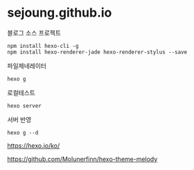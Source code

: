 # sejoung.github.io

블로그 소스 프로젝트 

```
npm install hexo-cli -g
npm install hexo-renderer-jade hexo-renderer-stylus --save
```
파일제네레이터
```
hexo g
```

로컬테스트
```
hexo server
```
서버 반영

```
hexo g --d
```

https://hexo.io/ko/


https://github.com/Molunerfinn/hexo-theme-melody

